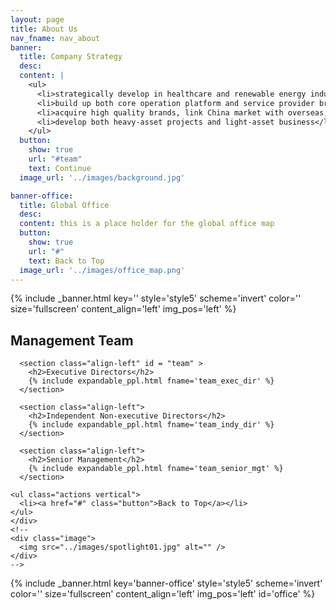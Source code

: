 ```yaml
---
layout: page
title: About Us
nav_fname: nav_about
banner:
  title: Company Strategy
  desc:
  content: |
    <ul>
      <li>strategically develop in healthcare and renewable energy industries</li>
      <li>build up both core operation platform and service provider brands</li>
      <li>acquire high quality brands, link China market with overseas, build up the whole industry link</li>
      <li>develop both heavy-asset projects and light-asset business</li>
    </ul>
  button:
    show: true
    url: "#team"
    text: Continue
  image_url: '../images/background.jpg'

banner-office:
  title: Global Office
  desc:
  content: this is a place holder for the global office map
  button:
    show: true
    url: "#"
    text: Back to Top
  image_url: '../images/office_map.png'
---
```

<!-- Welcome Banner -->
{% include _banner.html key='' style='style5' scheme='invert' color='' size='fullscreen' content_align='left' img_pos='left' %}

<!-- Management Team -->
<!-- Wrapper -->
<section class="wrapper style2 align-center" >
    <div class="inner medium">
      <h2 >Management Team</h2>

      <section class="align-left" id = "team" >
        <h2>Executive Directors</h2>
        {% include expandable_ppl.html fname='team_exec_dir' %}
      </section>

      <section class="align-left">
        <h2>Independent Non-executive Directors</h2>
        {% include expandable_ppl.html fname='team_indy_dir' %}
      </section>

      <section class="align-left">
        <h2>Senior Management</h2>
        {% include expandable_ppl.html fname='team_senior_mgt' %}
      </section>

    <ul class="actions vertical">
      <li><a href="#" class="button">Back to Top</a></li>
    </ul>
    </div>
    <!--
    <div class="image">
      <img src="../images/spotlight01.jpg" alt="" />
    </div>
    -->
</section>

<!-- Global Office -->
{% include _banner.html key='banner-office' style='style5' scheme='invert' color='' size='fullscreen' content_align='left' img_pos='left' id='office' %}
